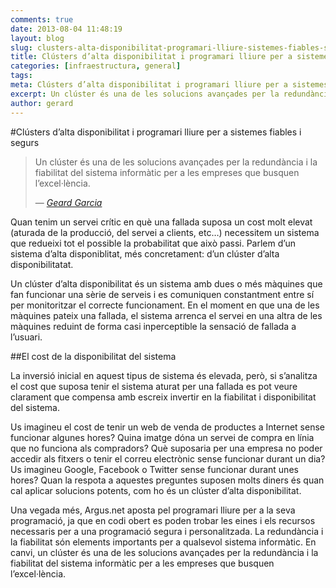 ```yaml
---
comments: true
date: 2013-08-04 11:48:19
layout: blog
slug: clusters-alta-disponibilitat-programari-lliure-sistemes-fiables-segurs
title: Clústers d’alta disponibilitat i programari lliure per a sistemes fiables i segurs
categories: [infraestructura, general]
tags:
meta: Clústers d’alta disponibilitat i programari lliure per a sistemes fiables i segurs
excerpt: Un clúster és una de les solucions avançades per la redundància i la fiabilitat del sistema informàtic per a les empreses que busquen l’excel·lència.
author: gerard
---
```


#Clústers d’alta disponibilitat i programari lliure per a sistemes fiables i segurs

<blockquote>
	<p>Un clúster és una de les solucions avançades per la redundància i la fiabilitat del sistema informàtic per a les empreses que busquen l’excel·lència.</p>
	<footer>
		&mdash; <cite><a href="{{ page.url }}" title="{{ page.title }}">Geard Garcia</a></cite>
	</footer>
</blockquote>

Quan tenim un servei crític en què una fallada suposa un cost molt elevat (aturada de la producció, del servei a clients, etc…) necessitem un sistema que redueixi tot el possible la probabilitat que això passi. Parlem d’un sistema d’alta disponiblitat, més concretament: d’un clúster d’alta disponibilitatat.

Un clúster d’alta disponibilitat és un sistema amb dues o més màquines que fan funcionar una sèrie de serveis i es comuniquen constantment entre sí per monitoritzar el correcte funcionament. En el moment en que una de les màquines pateix una fallada, el sistema arrenca el servei en una altra de les màquines reduint de forma casi inperceptible la sensació de fallada a l’usuari.

##El cost de la disponibilitat del sistema

La inversió inicial en aquest tipus de sistema és elevada, però, si s’analitza el cost que suposa tenir el sistema aturat per una fallada es pot veure clarament que compensa amb escreix invertir en la fiabilitat i disponibilitat del sistema.

Us imagineu el cost de tenir un web de venda de productes a Internet sense funcionar algunes hores? Quina imatge dóna un servei de compra en línia que no funciona als compradors? Què suposaria per una empresa no poder accedir als fitxers o tenir el correu electrònic sense funcionar durant un dia? Us imagineu Google, Facebook o Twitter sense funcionar durant unes hores? Quan la respota a aquestes preguntes suposen molts diners és quan cal aplicar solucions potents, com ho és un clúster d’alta disponibilitat.

Una vegada més, Argus.net aposta pel programari lliure per a la seva programació, ja que en codi obert es poden trobar les eines i els recursos necessaris per a una programació segura i personalitzada. La redundància i la fiabilitat  són elements importants per a qualsevol sistema informàtic. En canvi, un clúster és una de les solucions avançades per la redundància i la fiabilitat del sistema informàtic per a les empreses que busquen l’excel·lència.